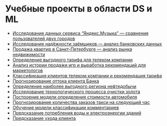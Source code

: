 # Учебные проекты в области DS и ML

- [Исследование данных сервиса “Яндекс.Музыка” — сравнение пользователей двух городов](https://github.com/ALogvinov/ds/blob/17442bdff7651e61b3056c95749edc849d661e08/Yandex%20music%20compare%20cities)
- [Исследование надёжности заёмщиков — анализ банковских данных](https://github.com/ALogvinov/ds/blob/17442bdff7651e61b3056c95749edc849d661e08/Bank%20borrower%20reliability%20analytics)
- [Продажа квартир в Санкт-Петербурге — анализ рынка недвижимости](https://github.com/ALogvinov/ds/blob/17442bdff7651e61b3056c95749edc849d661e08/SanktPeterburg%20apartment%20sales%20analysis)
- [Определение выгодного тарифа для телеком компании](https://github.com/ALogvinov/ds/blob/17442bdff7651e61b3056c95749edc849d661e08/Best%20mobile%20tariff)
- [Анализ истории продажи игр и выработка рекомендаций для маркетологов](https://github.com/ALogvinov/ds/blob/2fbf624fa51aa3646e8097080ea92533de884d7e/Gaming%20platforms%20analysis)
- [Классификация клиентов телеком компании и рекомендация тарифа](https://github.com/ALogvinov/ds/blob/3ddc4052b3c30de8dc241aa4d2384ba7ccf53720/Client%20classification%20telecom)
- [Прогнозирование оттока клиента Банка](https://github.com/ALogvinov/ds/blob/cad33bd2d9e6a785b317d2e45cfb324d3cf6eb86/Forecasting%20the%20Bank's%20customer%20churn)
- [Определение наиболее выгодного региона нефтедобычи](https://github.com/ALogvinov/ds/blob/6a96c95f4e7dfe3e1ce061c238e39632b57c0574/Best%20oil%20production%20region)
- [Исследование технологического процесса очистки золота](https://github.com/ALogvinov/ds/blob/cebccb36818b0da3387df33a5w6e65fb18c07c5e6/Gold%20refining%20process)
- [Построение модели определения стоимости автомобиля](https://github.com/ALogvinov/ds/tree/main/Car%20price)
- [Прогнозирование количества заказов такси на следующий час](https://github.com/ALogvinov/ds/blob/main/Forecasting%20Taxi%20Orders/model.ipynb)
- [Обучение модели классификации комментариев](https://github.com/ALogvinov/ds/tree/main/Wikishop)
- [Предсказание потребления воды и электроэнергии зданий]()
- [Предсказание ухода клиента]()
